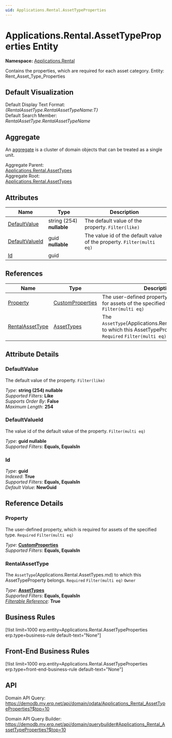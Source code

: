 ```yaml
---
uid: Applications.Rental.AssetTypeProperties
---
```

# Applications.Rental.AssetTypeProperties Entity

**Namespace:** [Applications.Rental](Applications.Rental.md)  

Contains the properties, which are required for each asset category. Entity: Rent_Asset_Type_Properties

## Default Visualization
Default Display Text Format:  
_{RentalAssetType.RentalAssetTypeName:T}_  
Default Search Member:  
_RentalAssetType.RentalAssetTypeName_  

## Aggregate
An [aggregate](https://docs.erp.net/tech/advanced/concepts/aggregates.html) is a cluster of domain objects that can be treated as a single unit.  

Aggregate Parent:  
[Applications.Rental.AssetTypes](Applications.Rental.AssetTypes.md)  
Aggregate Root:  
[Applications.Rental.AssetTypes](Applications.Rental.AssetTypes.md)  

## Attributes

| Name | Type | Description |
| ---- | ---- | --- |
| [DefaultValue](Applications.Rental.AssetTypeProperties.md#defaultvalue) | string (254) __nullable__ | The default value of the property. `Filter(like)` 
| [DefaultValueId](Applications.Rental.AssetTypeProperties.md#defaultvalueid) | guid __nullable__ | The value id of the default value of the property. `Filter(multi eq)` 
| [Id](Applications.Rental.AssetTypeProperties.md#id) | guid |  

## References

| Name | Type | Description |
| ---- | ---- | --- |
| [Property](Applications.Rental.AssetTypeProperties.md#property) | [CustomProperties](General.CustomProperties.md) | The user-defined property, which is required for assets of the specified type. `Required` `Filter(multi eq)` |
| [RentalAssetType](Applications.Rental.AssetTypeProperties.md#rentalassettype) | [AssetTypes](Applications.Rental.AssetTypes.md) | The `AssetType`(Applications.Rental.AssetTypes.md) to which this AssetTypeProperty belongs. `Required` `Filter(multi eq)` `Owner` |


## Attribute Details

### DefaultValue

The default value of the property. `Filter(like)`

_Type_: **string (254) __nullable__**  
_Supported Filters_: **Like**  
_Supports Order By_: **False**  
_Maximum Length_: **254**  

### DefaultValueId

The value id of the default value of the property. `Filter(multi eq)`

_Type_: **guid __nullable__**  
_Supported Filters_: **Equals, EqualsIn**  

### Id

_Type_: **guid**  
_Indexed_: **True**  
_Supported Filters_: **Equals, EqualsIn**  
_Default Value_: **NewGuid**  


## Reference Details

### Property

The user-defined property, which is required for assets of the specified type. `Required` `Filter(multi eq)`

_Type_: **[CustomProperties](General.CustomProperties.md)**  
_Supported Filters_: **Equals, EqualsIn**  

### RentalAssetType

The `AssetType`(Applications.Rental.AssetTypes.md) to which this AssetTypeProperty belongs. `Required` `Filter(multi eq)` `Owner`

_Type_: **[AssetTypes](Applications.Rental.AssetTypes.md)**  
_Supported Filters_: **Equals, EqualsIn**  
_[Filterable Reference](https://docs.erp.net/dev/domain-api/filterable-references.html)_: **True**  



## Business Rules

[!list limit=1000 erp.entity=Applications.Rental.AssetTypeProperties erp.type=business-rule default-text="None"]

## Front-End Business Rules

[!list limit=1000 erp.entity=Applications.Rental.AssetTypeProperties erp.type=front-end-business-rule default-text="None"]

## API

Domain API Query:
<https://demodb.my.erp.net/api/domain/odata/Applications_Rental_AssetTypeProperties?$top=10>

Domain API Query Builder:
<https://demodb.my.erp.net/api/domain/querybuilder#Applications_Rental_AssetTypeProperties?$top=10>

